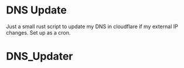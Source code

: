 # DNS Update

Just a small rust script to update my DNS in cloudflare if my external IP changes.
Set up as a cron.
# DNS_Updater
